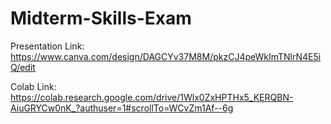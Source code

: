 # Midterm-Skills-Exam

Presentation Link:
https://www.canva.com/design/DAGCYv37M8M/pkzCJ4peWkImTNlrN4E5iQ/edit

Colab Link:
https://colab.research.google.com/drive/1Wlx0ZxHPTHx5_KERQBN-AiuGRYCw0nK_?authuser=1#scrollTo=WCvZm1Af--6g
